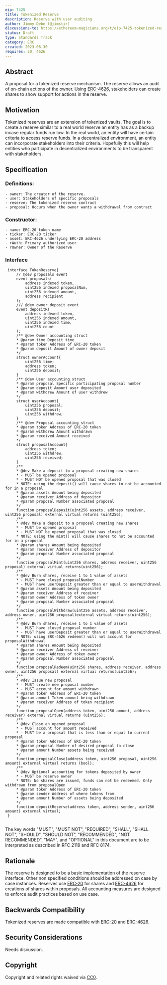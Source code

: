```yaml
---
eip: 7425
title: Tokenized Reserve
description: Reserve with user auditing
author: Jimmy Debe (@jimstir)
discussions-to: https://ethereum-magicians.org/t/eip-7425-tokenized-reserve/15297
status: Draft
type: Standards Track
category: ERC
created: 2023-06-30
requires: 20, 4626
---
```


## Abstract

A proposal for a tokenized reserve mechanism. The reserve allows an audit of on-chain actions of the owner. Using [ERC-4626](../EIPS/eip-4626.md), stakeholders can create shares to show support for actions in the reserve.

## Motivation

Tokenized reserves are an extension of tokenized vaults. The goal is to create a reserve similar to a real world reserve an entity has as a backup incase regular funds run low. In the real world, an entity will have certain criteria to access reserve funds. In a decentralized environment, an entity can incorporate stakeholders into their criteria. Hopefully this will help entities who participate in decentralized environments to be transparent with stakeholders.

## Specification

### Definitions:

	- owner: The creator of the reserve.
	- user: Stakeholders of specific proposals
	- reserve: The tokenized reserve contract
	- proposal: Occurs when the owner wants a withdrawal from contract
 
### Constructor:
 
 	- name: ERC-20 token name
  	- ticker: ERC-20 ticker
   	- asset: ERC-4626 underlying ERC-20 address
	- rAuth: Primary authorized user
	- rOwner: Owner of the Reserve
 
### Interface
    
   ``` solidity
    interface TokenReserve{
	    // @dev proposals event
	    event proposals(
	    	address indexed token,
	    	uint256 indexed proposalNum,
	    	uint256 indexed amount,
	    	address recipient
	    );
	    /// @dev owner deposit event
	    event depositR(
	    	address indexed token,
	    	uint256 indexed amount,
	    	uint256 indexed time,
	    	uint256 count
	    );
	    /** @dev Owner accounting struct
	    * @param time Deposit time
	    * @param token Address of ERC-20 token
	    * @param deposit Amount of owner deposit
	    */
	    struct ownerAccount{
	    	uint256 time;
	    	address token;
	    	uint256 deposit;
	    }
	    /** @dev User accounting struct
	    * @param proposal Specific participating proposal number
	    * @param deposit Amount user deposited
	    * @param withdrew Amount of user withdrew
	    */
	    struct userAccount{
	    	uint256 proposal;
	    	uint256 deposit;
	    	uint256 withdrew;
	    }
	    /** @dev Proposal accounting struct
	    * @param token Address of ERC-20 token
	    * @param withdrew Amount withdrawn
	    * @param received Amount received
	    */
	    struct proposalAccount{
	    	address token;
	    	uint256 withdrew;
	    	uint256 received;
	    }
	    /**
	    * @dev Make a deposit to a proposal creating new shares
	    * - MUST be opened proposal
	    * - MUST NOT be opened proposal that was closed
	    * NOTE: using the deposit() will cause shares to not be accounted for in a proposal
	    * @param assets Amount being deposited
	    * @param receiver Address of depositor
	    * @param proposal Number associated proposal
	    */
	    function proposalDeposit(uint256 assets, address receiver, uint256 proposal) external virtual returns (uint256);
	    /**
	    * @dev Make a deposit to a proposal creating new shares
	    * - MUST be opened proposal
	    * - MUST NOT be opened proposal that was closed
	    * NOTE: using the mint() will cause shares to not be accounted for in a proposal
	    * @param shares Amount being deposited
	    * @param receiver Address of depositor
	    * @param proposal Number associated proposal
	    */
	    function proposalMint(uint256 shares, address receiver, uint256 proposal) external virtual returns(uint256);
	    /**
	    * @dev Burn shares, receive 1 to 1 value of assets
	    * - MUST have closed proposalNumber
	    * - MUST have userDeposit greater than or equal to userWithdrawal
	    * @param assets Amount being deposited
	    * @param receiver Address of receiver
	    * @param owner Address of token owner
	    * @param proposal Number associated proposal
	    */
	    function proposalWithdraw(uint256 assets, address receiver, address owner, uint256 proposal)external virtual returns(uint256);
	    /**
	    * @dev Burn shares, receive 1 to 1 value of assets
	    * - MUST have closed proposal number
	    * - MUST have userDeposit greater than or equal to userWithdrawal
	    * NOTE: using ERC-4626 redeem() will not account for proposalWithdrawal
	    * @param shares Amount being deposited
	    * @param receiver Address of receiver
	    * @param owner Address of token owner
	    * @param proposal Number associated proposal
	    */
	    function proposalRedeem(uint256 shares, address receiver, address owner, uint256 proposal) external virtual returns(uint256);
	    /**
	    * @dev Issue new proposal
	    * - MUST create new proposal number
	    * - MUST account for amount withdrawn 
	    * @param token Address of ERC-20 token
	    * @param amount Token amount being withdrawn
	    * @param receiver Address of token recipient
	    */
	    function proposalOpen(address token, uint256 amount, address receiver) external virtual returns (uint256);
	    /**
	    * @dev Close an opened proposal
	    * - MUST account for amount received
	    * - MUST be a proposal that is less than or equal to current proposal
	    * @param token Address of ERC-20 token
	    * @param proposal Number of desired proposal to close
	    * @param amount Number assets being received
	    */
	    function proposalClose(address token, uint256 proposal, uint256 amount) external virtual returns (bool);
	    /**
	    * @dev Optional accounting for tokens deposited by owner
	    * - MUST be reserve owner
	    * NOTE: No shares are issued, funds can not be redeemed. Only withdrawn from proposalOpen
	    * @param token Address of ERC-20 token
	    * @param sender Address of where tokens from
	    * @param amount Number of assets being deposited
	    */
	    function depositReserve(address token, address sender, uint256 amount) external virtual;
    }
    
   ```

The key words "MUST", "MUST NOT", "REQUIRED", "SHALL", "SHALL NOT", "SHOULD", "SHOULD NOT", "RECOMMENDED", "NOT RECOMMENDED", "MAY", and "OPTIONAL" in this document are to be interpreted as described in RFC 2119 and RFC 8174.

## Rationale

The reserve is designed to be a basic implementation of the reserve interface. Other non specified conditions should be addressed on case by case instances. Reserves use [ERC-20](../EIPS/eip-20.md) for shares and [ERC-4626](../EIPS/eip-4626.md) for creations of shares within proposals. All accounting measures are designed to enforce audit practices based on use case. 

## Backwards Compatibility

Tokenized reserves are made compatible with [ERC-20](../EIPS/eip-20.md) and [ERC-4626](../EIPS/eip-4626.md).

## Security Considerations

Needs discussion.

## Copyright

Copyright and related rights waived via [CC0](../LICENSE.md).
